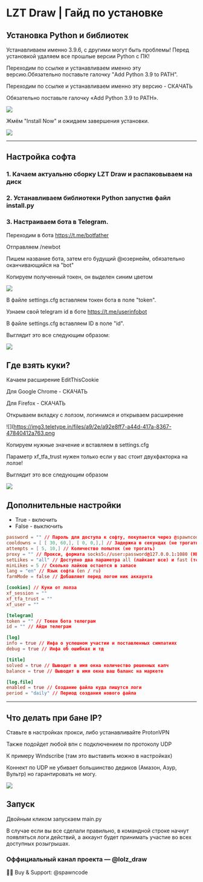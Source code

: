 # LZT Draw | Гайд по установке
## Установка Python и библиотек

Устанавливаем именно 3.9.6, с другими могут быть проблемы! Перед установкой удаляем все прошлые версии Python с ПК!

Переходим по ссылке и устанавливаем именно эту версию.Обязательно поставьте галочку "Add Python 3.9 to PATH".

Переходим по ссылке  и устанавливаем именно эту версию - СКАЧАТЬ

Обязательно поставьте галочку «Add Python 3.9 to PATH».

![](https://img4.teletype.in/files/34/a2/34a2122c-ec24-4ec7-8223-a391e6374c78.png)

Жмём "Install Now" и ожидаем завершения установки.

![](https://img4.teletype.in/files/f3/6e/f36e9487-b119-464e-91dc-af92ee8b96c6.png)

----------

## Настройка софта

### 1. Качаем актуальню сборку LZT Draw и распаковываем на диск

### 2. Устанавливаем библиотеки Python запустив файл install.py

### 3. Настраиваем бота в Telegram.

Переходим в бота https://t.me/botfather

Отправляем /newbot

Пишем название бота, затем его будущий @юзернейм, обязательно оканчивающийся на "bot"

Копируем полученный токен, он выделен синим цветом

![](https://img1.teletype.in/files/0c/89/0c896d09-a8cc-485c-bf31-4c516abf69db.png)

В файле settings.cfg вставляем токен бота в поле "token".

Узнаем свой telegram id в боте https://t.me/userinfobot

В файле settings.cfg вставляем ID в поле "id".

Выглядит это все следующим образом:

![](https://img4.teletype.in/files/70/ef/70ef8dcc-b1dc-4258-8d5e-ecae8f3756be.png)

## Где взять куки?

Качаем расширение EditThisCookie

Для Google Chrome - СКАЧАТЬ

Для Firefox - СКАЧАТЬ

Открываем вкладку с лолзом, логинимся и открываем расширение

![](https://img3.teletype.in/files/a9/2e/a92e8ff7-a44d-417a-8367-47840412a763.png

Копируем нужные значение и вставляем в settings.cfg

Параметр xf_tfa_trust нужен только если у вас стоит двухфакторка на лолзе!

Выглядит это все следующим образом

![](https://img2.teletype.in/files/57/7a/577aad93-9d53-429e-9f83-894fe5df00cd.png)

## Дополнительные настройки

-   True - включить
-   False - выключить
```toml
password = "" // Пароль для доступа к софту, покупается через @spawncode 
cooldowns = [ [ 30, 60,], [ 0, 0,],] // Задержка в секундах (не трогать) 
attempts = [ 5, 10,] // Количество попыток (не трогать) 
proxy = "" // Прокси, формата socks5://user:password@127.0.0.1:1080 (НЕ ОБЯЗАТЕЛЬНЫ)
setLikes = "all" // Доступно два параметра all (лайкает все) и fast (только фасты) 
minLikes = 5 // Сколько лайков остается в запасе 
lang = "en" // Язык софта (en / ru) 
farmMode = false // Добавляет перед логом ник аккаунта 

[cookies] // Куки от лолза
xf_session = ""
xf_tfa_trust = ""
xf_user = ""

[telegram]
token = "" // Токен бота телеграм
id = "" // Айди телеграм

[log]
info = true // Инфа о успешном участии и поставленных симпатиях
debug = true // Инфа об ошибках и тд

[title]
solved = true // Выводит в имя окна количество решенных капч
balance = true // Выводит в имя окна ваш баланс на маркете

[log.file]
enabled = true // Создание файла куда пишутся логи
period = "daily" // Период создания нового файла
```

----------

## Что делать при бане IP?

Ставьте в настройках прокси, либо устанавливайте ProtonVPN

Также подойдет любой впн с подключением по протоколу UDP

К примеру Windscribe (там это выставить можно в настройках)

Коннект по UDP не убивает большинство дедиков (Амазон, Азур, Вультр) но гарантировать не могу.

![](https://img4.teletype.in/files/f0/86/f0866360-a287-447d-9d67-0bf75dc95d61.png)

## Запуск

Двойным кликом запускаем main.py

В случае если вы все сделали правильно, в командной строке начнут появляться логи действий, а аккаунт будет принимать участие во всех доступных розыгрышах.

### Оффициальный канал проекта — @lolz_draw

🧑‍💻 Buy & Support: @spawncode
